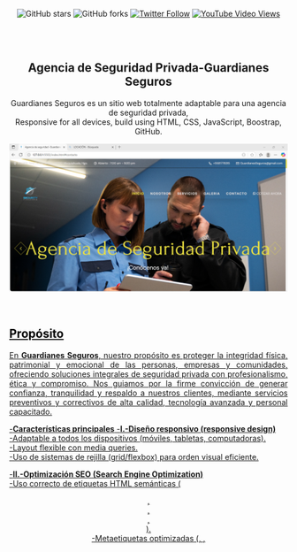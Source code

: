 <div align="center">
  
  
  ![GitHub stars](https://img.shields.io/github/stars/codewithsadee/grilli?style=social)
  ![GitHub forks](https://img.shields.io/github/forks/codewithsadee/grilli?style=social)
[![Twitter Follow](https://img.shields.io/twitter/follow/codewithsadee_?style=social)](https://twitter.com/intent/follow?screen_name=codewithsadee_)
  [![YouTube Video Views](https://img.shields.io/youtube/views/CjVGp5kGHxA?style=social)](https://youtu.be/CjVGp5kGHxA)

  <br />
  <br />

  <h2 align="center">Agencia de Seguridad Privada-Guardianes Seguros</h2>

 Guardianes Seguros es un sitio web totalmente adaptable para una agencia de seguridad privada, <br />Responsive for all devices, build using HTML, CSS, JavaScript, Boostrap, GitHub.

  <a href="https://github.com/brenda19011/Desarrolladores.github.io.git">![Guardianes SegurosDesktop Demo](./readme-images/1.png "Desktop Demo")

</div>

<br />
<h2 style="color: black; font-weight: bold;">Propósito</h2>

<p align="justify">
En <strong>Guardianes Seguros</strong>, nuestro propósito es proteger la integridad física, patrimonial y emocional de las personas, empresas y comunidades, ofreciendo soluciones integrales de seguridad privada con profesionalismo, ética y compromiso. Nos guiamos por la firme convicción de generar confianza, tranquilidad y respaldo a nuestros clientes, mediante servicios preventivos y correctivos de alta calidad, tecnología avanzada y personal capacitado.
</p>


-**Características principales**
-**I.-Diseño responsivo (responsive design)**<br>
-Adaptable a todos los dispositivos (móviles, tabletas, computadoras).<br>
-Layout flexible con media queries.<br>
-Uso de sistemas de rejilla (grid/flexbox) para orden visual eficiente.<br>

-**II.-Optimización SEO (Search Engine Optimization)**<br>
-Uso correcto de etiquetas HTML semánticas (<header>, <section>, <article>, <footer>).<br>
-Metaetiquetas optimizadas (<meta name="description">, <meta name="keywords">, <title>).<br>
-Contenido estructurado para indexación efectiva en motores de búsqueda.<br>
-Carga rápida y reducción de recursos innecesarios (minificación de CSS/JS).<br>

-**III.-URLs amigables (Friendly URLs)**<br>
-Rutas limpias y legibles para el usuario y motores de búsqueda (ej: /servicios, /nosotros, /contacto).<br>
-Sin caracteres especiales, parámetros largos ni extensiones innecesarias.<br>

-**IV.-Estilos UI/UX modernos**<br>
-Paleta de colores institucional (ej. negro, dorado, blanco).<br>
-Tipografía clara, profesional y accesible.<br>
-Botones llamativos y bien posicionados con efectos de hover.<br>
-Uso de iconografía y animaciones suaves para mejorar la experiencia de navegación.<br>
-Jerarquía visual con subtítulos, bloques de contenido y tarjetas informativas.<br>

-**V.-Componentes reutilizables (UI reutilizable)**<br>
-Menús, botones, formularios y tarjetas modulares reutilizables.<br>
-Estilos centralizados con variables CSS (por ejemplo: --gold-crayola, --weight-bold).<br>
-Separación clara entre estructura HTML, estilos CSS y comportamiento JS.<br>

-**VI.-Accesibilidad (A11Y)**<br>
-Texto con suficiente contraste de color.<br>
-Navegación por teclado y lectores de pantalla.<br>
-Atributos alt en imágenes y roles en componentes interactivos.<br>

-**VII.-Integración con herramientas externas**<br>
-Botón de contacto vía WhatsApp.<br>
-Mapa de ubicación integrado (Google Maps o similar).<br>
-Formularios de contacto funcionales con validación.<br>

-**VIII.-Seguridad y confianza**<br>
-licencia<br>
-Políticas de privacidad y términos de uso visibles.<br>
-Pie de página con enlaces legales y redes sociales.<br>

-**Tecnologías Utilizadas**<br>
- **HTML**  
  - Estructura semántica del sitio

- **CSS**  
  - Estilización avanzada  
  - Diseño responsivo con media queries  
  - Animaciones y variables

- **JavaScript**  
  - Interactividad del sitio: sliders, menús desplegables, validaciones de formularios, etc.

- **Frameworks y bibliotecas opcionales**  
  - Bootstrap o CSS: para UI rápida, responsiva y consistente  
  - Swiper.js: para carruseles de imágenes o testimonios

- **Versionamiento y despliegue**  
  - Git + GitHub: control de versiones y colaboración en equipo  
  - Hosting personalizado: para subir archivos al servidor

- **Canva**  
  - Para diseño gráfico o prototipos UI previos






-**Estructura del proyecto**
[Ver archivo TXT](https://github.com/brenda19011/Desarrolladores.github.io/blob/main/Estructura%20del%20proyecto.txt)




-**Run Locally**

To run **Guardianes Seguros** locally, run this command on your git bash:


* [Git](https://git-scm.com/downloads "Download Git") must be installed on your operating system.

-**Run Locally**

To run **Guardianes Seguros** locally, run this command on your git bash:

Linux and macOS:

-**bash**
sudo git clone https://github.com/brenda19011/Desarrolladores.github.io.git
```

-**Windows**

-**bash**
git clone https://github.com/brenda19011/Desarrolladores.github.io.git
```

-**Contact**

If you want to contact with me you can reach me at [Twitter](https://www.twitter.com/codewithsadee).

-**License**

[MIT](https://choosealicense.com/licenses/mit/)

-**Archivo**

[Ver archivo TXT](https://github.com/brenda19011/Desarrolladores.github.io/blob/main/deepseek_plaintext_20250709_1b3db5.txt)
